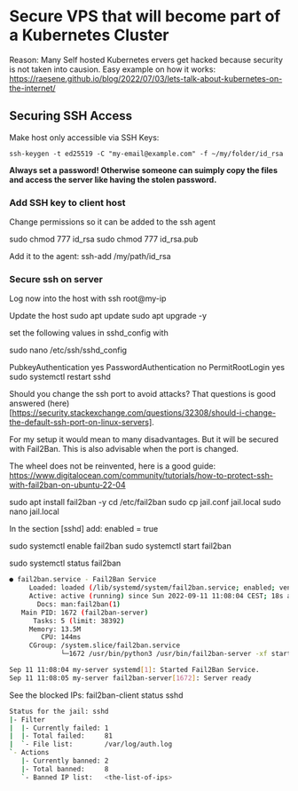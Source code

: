# Secure VPS that will become part of a Kubernetes Cluster

Reason: Many Self hosted Kubernetes ervers get hacked because security is not taken into causion. Easy example on how it works:
https://raesene.github.io/blog/2022/07/03/lets-talk-about-kubernetes-on-the-internet/




## Securing SSH Access

Make host only accessible via SSH Keys:

```ssh-keygen -t ed25519 -C "my-email@example.com" -f ~/my/folder/id_rsa```

**Always set a password! Otherwise someone can suimply copy the files and access the server like having the stolen password.**


### Add SSH key to client host
Change permissions so it can be added to the ssh agent

sudo chmod 777 id_rsa
sudo chmod 777 id_rsa.pub

Add it to the agent:
ssh-add /my/path/id_rsa


### Secure ssh on server
Log now into the host with ssh root@my-ip

Update the host
sudo apt update
sudo apt upgrade -y

set the following values in sshd_config with

sudo nano /etc/ssh/sshd_config

PubkeyAuthentication yes
PasswordAuthentication no
PermitRootLogin yes
sudo systemctl restart sshd


Should you change the ssh port to avoid attacks? That questions is good answered (here)[https://security.stackexchange.com/questions/32308/should-i-change-the-default-ssh-port-on-linux-servers].

For my setup it would mean to many disadvantages. But it will be secured with Fail2Ban. This is also advisable when the port is changed.


The wheel does not be reinvented, here is a good guide: https://www.digitalocean.com/community/tutorials/how-to-protect-ssh-with-fail2ban-on-ubuntu-22-04

sudo apt install fail2ban -y
cd /etc/fail2ban
sudo cp jail.conf jail.local
sudo nano jail.local

In the section [sshd] add:
enabled = true

sudo systemctl enable fail2ban
sudo systemctl start fail2ban

sudo systemctl status fail2ban

```bash
● fail2ban.service - Fail2Ban Service
     Loaded: loaded (/lib/systemd/system/fail2ban.service; enabled; vendor preset: enabled)
     Active: active (running) since Sun 2022-09-11 11:08:04 CEST; 18s ago
       Docs: man:fail2ban(1)
   Main PID: 1672 (fail2ban-server)
      Tasks: 5 (limit: 38392)
     Memory: 13.5M
        CPU: 144ms
     CGroup: /system.slice/fail2ban.service
             └─1672 /usr/bin/python3 /usr/bin/fail2ban-server -xf start

Sep 11 11:08:04 my-server systemd[1]: Started Fail2Ban Service.
Sep 11 11:08:05 my-server fail2ban-server[1672]: Server ready

```

See the blocked IPs:
fail2ban-client status sshd

```bash
Status for the jail: sshd
|- Filter
|  |- Currently failed: 1
|  |- Total failed:     81
|  `- File list:        /var/log/auth.log
`- Actions
   |- Currently banned: 2
   |- Total banned:     8
   `- Banned IP list:   <the-list-of-ips>

```